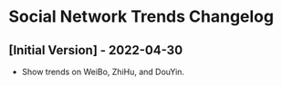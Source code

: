 # Social Network Trends Changelog

## [Initial Version] - 2022-04-30

- Show trends on WeiBo, ZhiHu, and DouYin.
